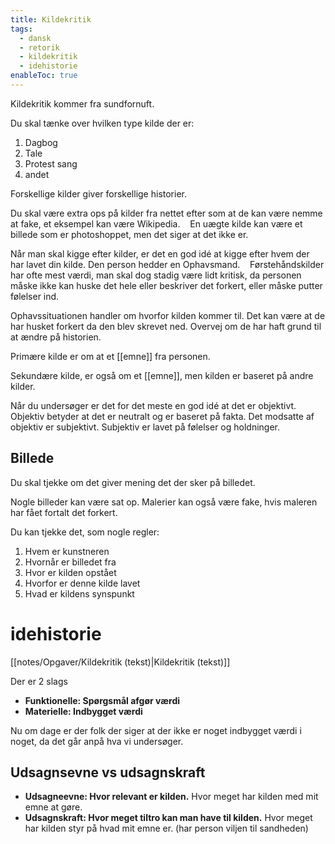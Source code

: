 ```yaml
---
title: Kildekritik
tags:
  - dansk
  - retorik
  - kildekritik
  - idehistorie
enableToc: true
---
```

Kildekritik kommer fra sundfornuft.

Du skal tænke over hvilken type kilde der er:

1.  Dagbog
2.  Tale
3.  Protest sang
4.  andet

Forskellige kilder giver forskellige historier.

Du skal være extra ops på kilder fra nettet efter som at de kan være nemme at fake, et eksempel kan være Wikipedia.    En uægte kilde kan være et billede som er photoshoppet, men det siger at det ikke er.

Når man skal kigge efter kilder, er det en god idé at kigge efter hvem der har lavet din kilde. Den person hedder en Ophavsmand.    Førstehåndskilder har ofte mest værdi, man skal dog stadig være lidt kritisk, da personen måske ikke kan huske det hele eller beskriver det forkert, eller måske putter følelser ind.

Ophavssituationen handler om hvorfor kilden kommer til. Det kan være at de har husket forkert da den blev skrevet ned. Overvej om de har haft grund til at ændre på historien.

Primære kilde er om at et [[emne]] fra personen.

Sekundære kilde, er også om et [[emne]], men kilden er baseret på andre kilder.

Når du undersøger er det for det meste en god idé at det er objektivt. Objektiv betyder at det er neutralt og er baseret på fakta. Det modsatte af objektiv er subjektivt. Subjektiv er lavet på følelser og holdninger.

## Billede

Du skal tjekke om det giver mening det der sker på billedet.

Nogle billeder kan være sat op. Malerier kan også være fake, hvis maleren har fået fortalt det forkert.

Du kan tjekke det, som nogle regler:

1.  Hvem er kunstneren
2.  Hvornår er billedet fra
3.  Hvor er kilden opstået
4.  Hvorfor er denne kilde lavet
5.  Hvad er kildens synspunkt

# idehistorie
[[notes/Opgaver/Kildekritik (tekst)|Kildekritik (tekst)]]


Der er 2 slags
- **Funktionelle: Spørgsmål afgør værdi**
- **Materielle: Indbygget værdi**

Nu om dage er der folk der siger at der ikke er noget indbygget værdi i noget, da det går anpå hva vi undersøger.

## Udsagnsevne vs udsagnskraft
- **Udsagneevne: Hvor relevant er kilden.** Hvor meget har kilden med mit emne at gøre.
- **Udsagnskraft: Hvor meget tiltro kan man have til kilden.** Hvor meget har kilden styr på hvad mit emne er. (har person viljen til sandheden)
